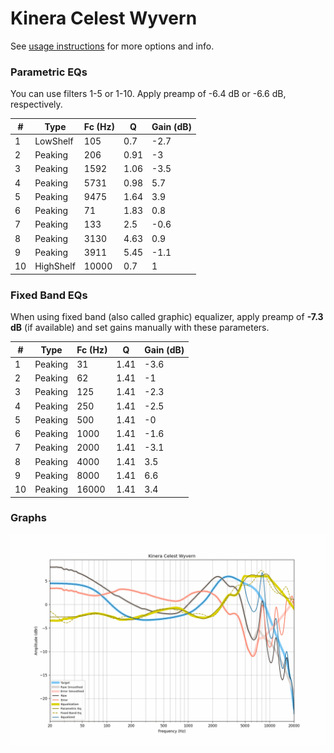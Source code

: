 # Kinera Celest Wyvern
See [usage instructions](https://github.com/jaakkopasanen/AutoEq#usage) for more options and info.

### Parametric EQs
You can use filters 1-5 or 1-10. Apply preamp of -6.4 dB or -6.6 dB, respectively.

|   # | Type      |   Fc (Hz) |    Q |   Gain (dB) |
|-----|-----------|-----------|------|-------------|
|   1 | LowShelf  |       105 | 0.7  |        -2.7 |
|   2 | Peaking   |       206 | 0.91 |        -3   |
|   3 | Peaking   |      1592 | 1.06 |        -3.5 |
|   4 | Peaking   |      5731 | 0.98 |         5.7 |
|   5 | Peaking   |      9475 | 1.64 |         3.9 |
|   6 | Peaking   |        71 | 1.83 |         0.8 |
|   7 | Peaking   |       133 | 2.5  |        -0.6 |
|   8 | Peaking   |      3130 | 4.63 |         0.9 |
|   9 | Peaking   |      3911 | 5.45 |        -1.1 |
|  10 | HighShelf |     10000 | 0.7  |         1   |

### Fixed Band EQs
When using fixed band (also called graphic) equalizer, apply preamp of **-7.3 dB** (if available) and set gains manually with these parameters.

|   # | Type    |   Fc (Hz) |    Q |   Gain (dB) |
|-----|---------|-----------|------|-------------|
|   1 | Peaking |        31 | 1.41 |        -3.6 |
|   2 | Peaking |        62 | 1.41 |        -1   |
|   3 | Peaking |       125 | 1.41 |        -2.3 |
|   4 | Peaking |       250 | 1.41 |        -2.5 |
|   5 | Peaking |       500 | 1.41 |        -0   |
|   6 | Peaking |      1000 | 1.41 |        -1.6 |
|   7 | Peaking |      2000 | 1.41 |        -3.1 |
|   8 | Peaking |      4000 | 1.41 |         3.5 |
|   9 | Peaking |      8000 | 1.41 |         6.6 |
|  10 | Peaking |     16000 | 1.41 |         3.4 |

### Graphs
![](./Kinera%20Celest%20Wyvern.png)
